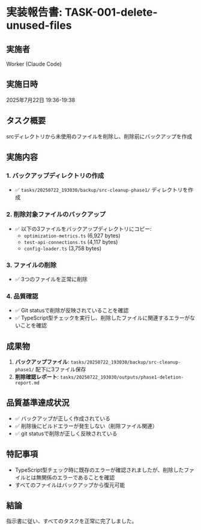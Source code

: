 # 実装報告書: TASK-001-delete-unused-files

## 実施者
Worker (Claude Code)

## 実施日時
2025年7月22日 19:36-19:38

## タスク概要
srcディレクトリから未使用のファイルを削除し、削除前にバックアップを作成

## 実施内容

### 1. バックアップディレクトリの作成
- ✅ `tasks/20250722_193030/backup/src-cleanup-phase1/` ディレクトリを作成

### 2. 削除対象ファイルのバックアップ
- ✅ 以下の3ファイルをバックアップディレクトリにコピー:
  - `optimization-metrics.ts` (6,927 bytes)
  - `test-api-connections.ts` (4,117 bytes)  
  - `config-loader.ts` (3,758 bytes)

### 3. ファイルの削除
- ✅ 3つのファイルを正常に削除

### 4. 品質確認
- ✅ Git statusで削除が反映されていることを確認
- ✅ TypeScript型チェックを実行し、削除したファイルに関連するエラーがないことを確認

## 成果物
1. **バックアップファイル**: `tasks/20250722_193030/backup/src-cleanup-phase1/` 配下に3ファイル保存
2. **削除確認レポート**: `tasks/20250722_193030/outputs/phase1-deletion-report.md`

## 品質基準達成状況
- ✅ バックアップが正しく作成されている
- ✅ 削除後にビルドエラーが発生しない（削除ファイル関連）
- ✅ git statusで削除が正しく反映されている

## 特記事項
- TypeScript型チェック時に既存のエラーが確認されましたが、削除したファイルとは無関係のエラーであることを確認
- すべてのファイルはバックアップから復元可能

## 結論
指示書に従い、すべてのタスクを正常に完了しました。